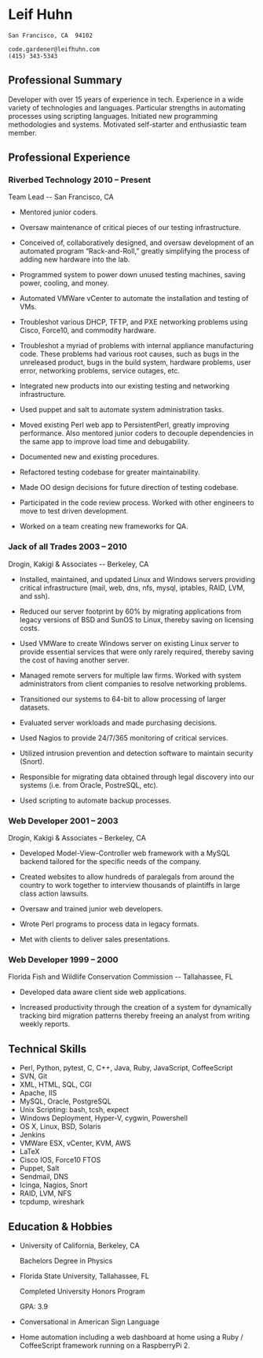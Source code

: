 Leif Huhn
=========

    San Francisco, CA  94102

    code.gardener@leifhuhn.com
    (415) 343-5343

Professional Summary
--------------------

Developer with over 15 years of experience in tech.  Experience
in a wide variety of technologies and languages.  Particular strengths
in automating processes using scripting languages.  Initiated new programming
methodologies and systems. Motivated self-starter and enthusiastic team member.

Professional Experience
-----------------------

### **Riverbed Technology**        2010 – Present
   Team Lead            --         San Francisco, CA

 * Mentored junior coders.

 * Oversaw maintenance of critical pieces of our testing infrastructure.

 * Conceived of, collaboratively designed, and oversaw development of an
   automated program “Rack-and-Roll,” greatly simplifying the process
   of adding new hardware into the lab.

 * Programmed system to power down unused testing machines, saving power,
   cooling, and money.

 * Automated VMWare vCenter to automate the installation and testing of
   VMs.

 * Troubleshot various DHCP, TFTP, and PXE networking problems using Cisco,
   Force10, and commodity hardware.

 * Troubleshot a myriad of problems with internal appliance manufacturing code.
   These problems had various root causes, such as bugs in the unreleased
   product, bugs in the build system, hardware problems, user error,
   networking problems, service outages, etc.

 * Integrated new products into our existing testing and networking
   infrastructure.

 * Used puppet and salt to automate system administration tasks.

 * Moved existing Perl web app to PersistentPerl, greatly improving
   performance.  Also mentored junior coders to decouple dependencies in
   the same app to improve load time and debugability.

 * Documented new and existing procedures.

 * Refactored testing codebase for greater maintainability.

 * Made OO design decisions for future direction of testing codebase.

 * Participated in the code review process.  Worked with other engineers to
   move to test driven development.

 * Worked on a team creating new frameworks for QA.

### **Jack of all Trades**       2003 – 2010

 Drogin, Kakigi & Associates -- Berkeley, CA

 * Installed, maintained, and updated Linux and Windows servers providing
   critical infrastructure (mail, web, dns, nfs, mysql, iptables, RAID,
   LVM, and ssh).

 * Reduced our server footprint by 60% by migrating applications from
   legacy versions of BSD and SunOS to Linux, thereby saving on licensing
   costs.

 * Used VMWare to create Windows server on existing Linux server to provide
   essential services that were only rarely required, thereby saving the
   cost of having another server.

 * Managed remote servers for multiple law firms.  Worked with system
   administrators from client companies to resolve networking problems.

 * Transitioned our systems to 64-bit to allow processing of larger
   datasets.

 * Evaluated server workloads and made purchasing decisions.

 * Used Nagios to provide 24/7/365 monitoring of critical services.

 * Utilized intrusion prevention and detection software to maintain
   security (Snort).

 * Responsible for migrating data obtained through legal discovery into our
   systems (i.e. from Oracle, PostreSQL, etc).

 * Used scripting to automate backup processes.

### **Web Developer**       2001 – 2003

 Drogin, Kakigi & Associates – Berkeley, CA

 * Developed Model-View-Controller web framework with a MySQL backend
   tailored for the specific needs of the company.

 * Created websites to allow hundreds of paralegals from around the country
   to work together to interview thousands of plaintiffs in large class
   action lawsuits.

 * Oversaw and trained junior web developers.

 * Wrote Perl programs to process data in legacy formats.

 * Met with clients to deliver sales presentations.

### **Web Developer**         1999 – 2000

 Florida Fish and Wildlife Conservation Commission -- Tallahassee, FL

 * Developed data aware client side web applications.

 * Increased productivity through the creation of a system for dynamically
   tracking bird migration patterns thereby freeing an analyst from writing
   weekly reports.

Technical Skills
----------------

 * Perl, Python, pytest, C, C++, Java, Ruby, JavaScript, CoffeeScript
 * SVN, Git
 * XML, HTML, SQL, CGI
 * Apache, IIS
 * MySQL, Oracle, PostgreSQL
 * Unix Scripting: bash, tcsh, expect
 * Windows Deployment, Hyper-V, cygwin, Powershell
 * OS X, Linux, BSD, Solaris
 * Jenkins
 * VMWare ESX, vCenter, KVM, AWS
 * LaTeX
 * Cisco IOS, Force10 FTOS
 * Puppet, Salt
 * Sendmail, DNS
 * Icinga, Nagios, Snort
 * RAID, LVM, NFS
 * tcpdump, wireshark


Education & Hobbies
-------------------

 *  University of California, Berkeley, CA

    Bachelors Degree in Physics

 *  Florida State University, Tallahassee, FL

    Completed University Honors Program

    GPA: 3.9

 *  Conversational in American Sign Language

 *  Home automation including a web dashboard at home using a Ruby /
    CoffeeScript framework running on a RaspberryPi 2.
